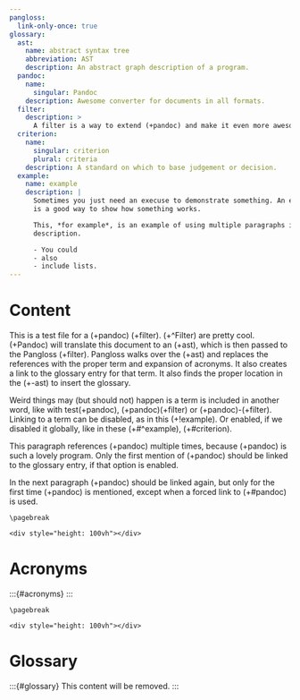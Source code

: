 ```yaml
---
pangloss:
  link-only-once: true
glossary:
  ast:
    name: abstract syntax tree
    abbreviation: AST
    description: An abstract graph description of a program.
  pandoc:
    name: 
      singular: Pandoc
    description: Awesome converter for documents in all formats.
  filter:
    description: >
      A filter is a way to extend (+pandoc) and make it even more awesome.
  criterion:
    name:
      singular: criterion
      plural: criteria
    description: A standard on which to base judgement or decision.
  example:
    name: example
    description: |
      Sometimes you just need an execuse to demonstrate something. An example 
      is a good way to show how something works.

      This, *for example*, is an example of using multiple paragraphs in the 
      description.

      - You could
      - also
      - include lists.
---
```


# Content

This is a test file for a (+pandoc) (+filter). (+^Filter) are pretty cool. (+Pandoc) will translate this document to an (+ast), which is then passed to the Pangloss (+filter). Pangloss walks over the (+ast) and replaces the references with the proper term and expansion of acronyms. It also creates a link to the glossary entry for that term. It also finds the proper location in the (+-ast) to insert the glossary.

Weird things may (but should not) happen is a term is included in another word, like with test(+pandoc), (+pandoc)(+filter) or (+pandoc)-(+filter). Linking to a term can be disabled, as in this (+!example). Or enabled, if we disabled it globally, like in these (+#^example), (+#criterion).

This paragraph references (+pandoc) multiple times, because (+pandoc) is such a lovely program. Only the first mention of (+pandoc) should be linked to the glossary entry, if that option is enabled.

In the next paragraph (+pandoc) should be linked again, but only for the first time (+pandoc) is mentioned, except when a forced link to (+#pandoc) is used.

```{=latex}
\pagebreak
```
```{=html}
<div style="height: 100vh"></div>
```

# Acronyms

:::{#acronyms}
:::

```{=latex}
\pagebreak
```
```{=html}
<div style="height: 100vh"></div>
```

# Glossary

:::{#glossary}
This content will be removed.
:::